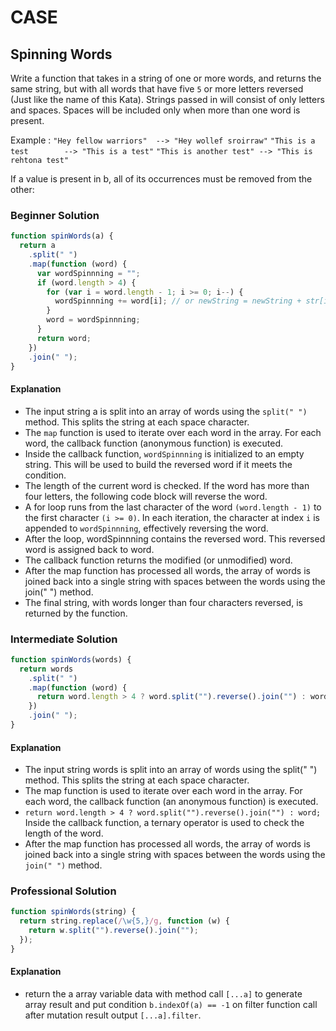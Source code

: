 # CASE

## Spinning Words

Write a function that takes in a string of one or more words, and returns the same string, but with all words that have five `5` or more letters reversed (Just like the name of this Kata). Strings passed in will consist of only letters and spaces. Spaces will be included only when more than one word is present.

Example :
`"Hey fellow warriors"  --> "Hey wollef sroirraw"`
`"This is a test        --> "This is a test"`
`"This is another test" --> "This is rehtona test"`

If a value is present in b, all of its occurrences must be removed from the other:

### Beginner Solution

```javascript
function spinWords(a) {
  return a
    .split(" ")
    .map(function (word) {
      var wordSpinnning = "";
      if (word.length > 4) {
        for (var i = word.length - 1; i >= 0; i--) {
          wordSpinnning += word[i]; // or newString = newString + str[i];
        }
        word = wordSpinnning;
      }
      return word;
    })
    .join(" ");
}
```

#### Explanation

- The input string a is split into an array of words using the `split(" ")` method. This splits the string at each space character.
- The `map` function is used to iterate over each word in the array. For each word, the callback function (anonymous function) is executed.
- Inside the callback function, `wordSpinnning` is initialized to an empty string. This will be used to build the reversed word if it meets the condition.
- The length of the current word is checked. If the word has more than four letters, the following code block will reverse the word.
- A for loop runs from the last character of the word `(word.length - 1)` to the first character `(i >= 0)`. In each iteration, the character at index `i` is appended to `wordSpinnning`, effectively reversing the word.
- After the loop, wordSpinnning contains the reversed word. This reversed word is assigned back to word.
- The callback function returns the modified (or unmodified) word.
- After the map function has processed all words, the array of words is joined back into a single string with spaces between the words using the join(" ") method.
- The final string, with words longer than four characters reversed, is returned by the function.

### Intermediate Solution

```javascript
function spinWords(words) {
  return words
    .split(" ")
    .map(function (word) {
      return word.length > 4 ? word.split("").reverse().join("") : word;
    })
    .join(" ");
}
```

#### Explanation

- The input string words is split into an array of words using the split(" ") method. This splits the string at each space character.
- The map function is used to iterate over each word in the array. For each word, the callback function (an anonymous function) is executed.
- `return word.length > 4 ? word.split("").reverse().join("") : word;` Inside the callback function, a ternary operator is used to check the length of the word.
- After the map function has processed all words, the array of words is joined back into a single string with spaces between the words using the `join(" ")` method.

### Professional Solution

```javascript
function spinWords(string) {
  return string.replace(/\w{5,}/g, function (w) {
    return w.split("").reverse().join("");
  });
}
```

#### Explanation

- return the a array variable data with method call `[...a]` to generate array result and put condition `b.indexOf(a) == -1` on filter function call after mutation result output `[...a].filter`.
